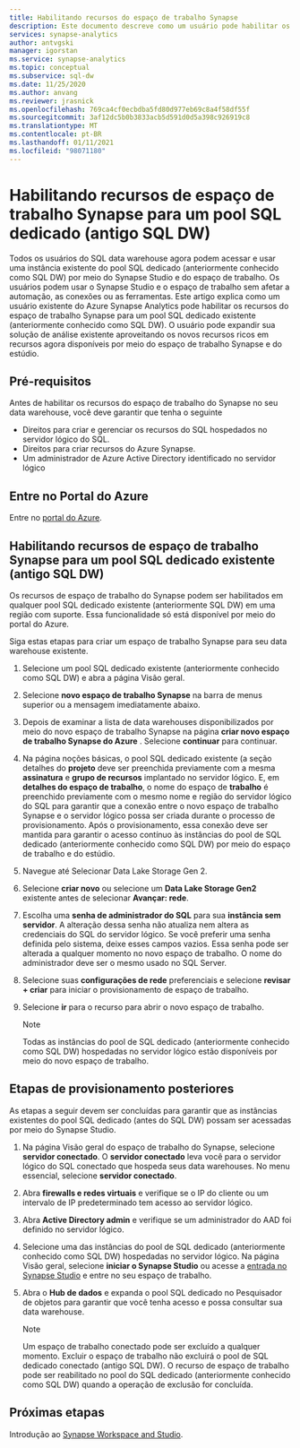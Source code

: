 ```yaml
---
title: Habilitando recursos do espaço de trabalho Synapse
description: Este documento descreve como um usuário pode habilitar os recursos de espaço de trabalho do Synapse em um pool SQL dedicado existente (anteriormente conhecido como SQL DW).
services: synapse-analytics
author: antvgski
manager: igorstan
ms.service: synapse-analytics
ms.topic: conceptual
ms.subservice: sql-dw
ms.date: 11/25/2020
ms.author: anvang
ms.reviewer: jrasnick
ms.openlocfilehash: 769ca4cf0ecbdba5fd80d977eb69c8a4f58df55f
ms.sourcegitcommit: 3af12dc5b0b3833acb5d591d0d5a398c926919c8
ms.translationtype: MT
ms.contentlocale: pt-BR
ms.lasthandoff: 01/11/2021
ms.locfileid: "98071180"
---
```

# <a name="enabling-synapse-workspace-features-for-a-dedicated-sql-pool-formerly-sql-dw"></a>Habilitando recursos de espaço de trabalho Synapse para um pool SQL dedicado (antigo SQL DW)

Todos os usuários do SQL data warehouse agora podem acessar e usar uma instância existente do pool SQL dedicado (anteriormente conhecido como SQL DW) por meio do Synapse Studio e do espaço de trabalho. Os usuários podem usar o Synapse Studio e o espaço de trabalho sem afetar a automação, as conexões ou as ferramentas. Este artigo explica como um usuário existente do Azure Synapse Analytics pode habilitar os recursos do espaço de trabalho Synapse para um pool SQL dedicado existente (anteriormente conhecido como SQL DW). O usuário pode expandir sua solução de análise existente aproveitando os novos recursos ricos em recursos agora disponíveis por meio do espaço de trabalho Synapse e do estúdio.   

## <a name="prerequisites"></a>Pré-requisitos
Antes de habilitar os recursos do espaço de trabalho do Synapse no seu data warehouse, você deve garantir que tenha o seguinte
- Direitos para criar e gerenciar os recursos do SQL hospedados no servidor lógico do SQL.
- Direitos para criar recursos do Azure Synapse.
- Um administrador de Azure Active Directory identificado no servidor lógico

## <a name="sign-in-to-the-azure-portal"></a>Entre no Portal do Azure

Entre no [portal do Azure](https://portal.azure.com/).

## <a name="enabling-synapse-workspace-features-for-an-existing-dedicated-sql-pool-formerly-sql-dw"></a>Habilitando recursos de espaço de trabalho Synapse para um pool SQL dedicado existente (antigo SQL DW)

Os recursos de espaço de trabalho do Synapse podem ser habilitados em qualquer pool SQL dedicado existente (anteriormente SQL DW) em uma região com suporte. Essa funcionalidade só está disponível por meio do portal do Azure.

Siga estas etapas para criar um espaço de trabalho Synapse para seu data warehouse existente.
1. Selecione um pool SQL dedicado existente (anteriormente conhecido como SQL DW) e abra a página Visão geral.
2. Selecione **novo espaço de trabalho Synapse** na barra de menus superior ou a mensagem imediatamente abaixo.
3. Depois de examinar a lista de data warehouses disponibilizados por meio do novo espaço de trabalho Synapse na página **criar novo espaço de trabalho Synapse do Azure** . Selecione **continuar** para continuar.
4. Na página noções básicas, o pool SQL dedicado existente (a seção detalhes do **projeto** deve ser preenchida previamente com a mesma **assinatura** e **grupo de recursos** implantado no servidor lógico. E, em **detalhes do espaço de trabalho**, o nome do espaço de **trabalho** é preenchido previamente com o mesmo nome e região do servidor lógico do SQL para garantir que a conexão entre o novo espaço de trabalho Synapse e o servidor lógico possa ser criada durante o processo de provisionamento. Após o provisionamento, essa conexão deve ser mantida para garantir o acesso contínuo às instâncias do pool de SQL dedicado (anteriormente conhecido como SQL DW) por meio do espaço de trabalho e do estúdio.
5. Navegue até Selecionar Data Lake Storage Gen 2.
6. Selecione **criar novo** ou selecione um **Data Lake Storage Gen2** existente antes de selecionar **Avançar: rede**.
7. Escolha uma **senha de administrador do SQL** para sua **instância sem servidor**. A alteração dessa senha não atualiza nem altera as credenciais do SQL do servidor lógico. Se você preferir uma senha definida pelo sistema, deixe esses campos vazios. Essa senha pode ser alterada a qualquer momento no novo espaço de trabalho. O nome do administrador deve ser o mesmo usado no SQL Server.
8. Selecione suas **configurações de rede** preferenciais e selecione **revisar + criar** para iniciar o provisionamento de espaço de trabalho.
9. Selecione **ir** para o recurso para abrir o novo espaço de trabalho.

    > [!NOTE]
    > Todas as instâncias do pool de SQL dedicado (anteriormente conhecido como SQL DW) hospedadas no servidor lógico estão disponíveis por meio do novo espaço de trabalho.

## <a name="post-provisioning-steps"></a>Etapas de provisionamento posteriores
As etapas a seguir devem ser concluídas para garantir que as instâncias existentes do pool SQL dedicado (antes do SQL DW) possam ser acessadas por meio do Synapse Studio.
1. Na página Visão geral do espaço de trabalho do Synapse, selecione **servidor conectado**. O **servidor conectado** leva você para o servidor lógico do SQL conectado que hospeda seus data warehouses. No menu essencial, selecione **servidor conectado**.
2. Abra **firewalls e redes virtuais** e verifique se o IP do cliente ou um intervalo de IP predeterminado tem acesso ao servidor lógico.
3. Abra **Active Directory admin** e verifique se um administrador do AAD foi definido no servidor lógico.
4. Selecione uma das instâncias do pool de SQL dedicado (anteriormente conhecido como SQL DW) hospedadas no servidor lógico. Na página Visão geral, selecione **iniciar o Synapse Studio** ou acesse a [entrada no Synapse Studio](https://web.azuresynapse.net) e entre no seu espaço de trabalho.

5. Abra o **Hub de dados** e expanda o pool SQL dedicado no Pesquisador de objetos para garantir que você tenha acesso e possa consultar sua data warehouse.

    > [!NOTE] 
    > Um espaço de trabalho conectado pode ser excluído a qualquer momento. Excluir o espaço de trabalho não excluirá o pool de SQL dedicado conectado (antigo SQL DW). O recurso de espaço de trabalho pode ser reabilitado no pool do SQL dedicado (anteriormente conhecido como SQL DW) quando a operação de exclusão for concluída.

## <a name="next-steps"></a>Próximas etapas
Introdução ao [Synapse Workspace and Studio](../get-started.md).
